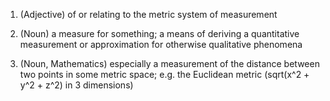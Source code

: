 1. (Adjective) of or relating to the metric system of measurement

2. (Noun) a measure for something; a means of deriving a quantitative measurement or approximation for otherwise qualitative phenomena

3. (Noun, Mathematics) especially a measurement of the distance between two points  in some metric space; e.g. the Euclidean metric (sqrt(x^2 + y^2 + z^2) in 3 dimensions)